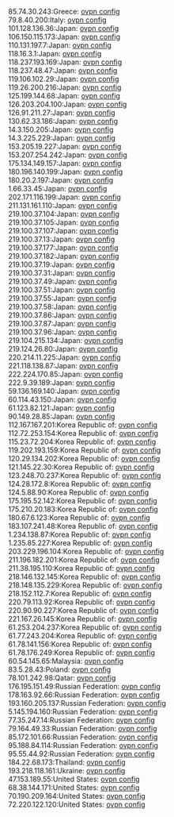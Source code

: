 85.74.30.243:Greece: [ovpn config](vpn/85_74_30_243.ovpn)  
79.8.40.200:Italy: [ovpn config](vpn/79_8_40_200.ovpn)  
101.128.136.36:Japan: [ovpn config](vpn/101_128_136_36.ovpn)  
106.150.115.173:Japan: [ovpn config](vpn/106_150_115_173.ovpn)  
110.131.197.7:Japan: [ovpn config](vpn/110_131_197_7.ovpn)  
118.16.3.1:Japan: [ovpn config](vpn/118_16_3_1.ovpn)  
118.237.193.169:Japan: [ovpn config](vpn/118_237_193_169.ovpn)  
118.237.48.47:Japan: [ovpn config](vpn/118_237_48_47.ovpn)  
119.106.102.29:Japan: [ovpn config](vpn/119_106_102_29.ovpn)  
119.26.200.216:Japan: [ovpn config](vpn/119_26_200_216.ovpn)  
125.199.144.68:Japan: [ovpn config](vpn/125_199_144_68.ovpn)  
126.203.204.100:Japan: [ovpn config](vpn/126_203_204_100.ovpn)  
126.91.211.27:Japan: [ovpn config](vpn/126_91_211_27.ovpn)  
130.62.33.186:Japan: [ovpn config](vpn/130_62_33_186.ovpn)  
14.3.150.205:Japan: [ovpn config](vpn/14_3_150_205.ovpn)  
14.3.225.229:Japan: [ovpn config](vpn/14_3_225_229.ovpn)  
153.205.19.227:Japan: [ovpn config](vpn/153_205_19_227.ovpn)  
153.207.254.242:Japan: [ovpn config](vpn/153_207_254_242.ovpn)  
175.134.149.157:Japan: [ovpn config](vpn/175_134_149_157.ovpn)  
180.196.140.199:Japan: [ovpn config](vpn/180_196_140_199.ovpn)  
180.20.2.197:Japan: [ovpn config](vpn/180_20_2_197.ovpn)  
1.66.33.45:Japan: [ovpn config](vpn/1_66_33_45.ovpn)  
202.171.116.199:Japan: [ovpn config](vpn/202_171_116_199.ovpn)  
211.131.161.110:Japan: [ovpn config](vpn/211_131_161_110.ovpn)  
219.100.37.104:Japan: [ovpn config](vpn/219_100_37_104.ovpn)  
219.100.37.105:Japan: [ovpn config](vpn/219_100_37_105.ovpn)  
219.100.37.107:Japan: [ovpn config](vpn/219_100_37_107.ovpn)  
219.100.37.13:Japan: [ovpn config](vpn/219_100_37_13.ovpn)  
219.100.37.177:Japan: [ovpn config](vpn/219_100_37_177.ovpn)  
219.100.37.182:Japan: [ovpn config](vpn/219_100_37_182.ovpn)  
219.100.37.19:Japan: [ovpn config](vpn/219_100_37_19.ovpn)  
219.100.37.31:Japan: [ovpn config](vpn/219_100_37_31.ovpn)  
219.100.37.49:Japan: [ovpn config](vpn/219_100_37_49.ovpn)  
219.100.37.51:Japan: [ovpn config](vpn/219_100_37_51.ovpn)  
219.100.37.55:Japan: [ovpn config](vpn/219_100_37_55.ovpn)  
219.100.37.58:Japan: [ovpn config](vpn/219_100_37_58.ovpn)  
219.100.37.86:Japan: [ovpn config](vpn/219_100_37_86.ovpn)  
219.100.37.87:Japan: [ovpn config](vpn/219_100_37_87.ovpn)  
219.100.37.96:Japan: [ovpn config](vpn/219_100_37_96.ovpn)  
219.104.215.134:Japan: [ovpn config](vpn/219_104_215_134.ovpn)  
219.124.26.80:Japan: [ovpn config](vpn/219_124_26_80.ovpn)  
220.214.11.225:Japan: [ovpn config](vpn/220_214_11_225.ovpn)  
221.118.138.87:Japan: [ovpn config](vpn/221_118_138_87.ovpn)  
222.224.170.85:Japan: [ovpn config](vpn/222_224_170_85.ovpn)  
222.9.39.189:Japan: [ovpn config](vpn/222_9_39_189.ovpn)  
59.136.169.140:Japan: [ovpn config](vpn/59_136_169_140.ovpn)  
60.114.43.150:Japan: [ovpn config](vpn/60_114_43_150.ovpn)  
61.123.82.121:Japan: [ovpn config](vpn/61_123_82_121.ovpn)  
90.149.28.85:Japan: [ovpn config](vpn/90_149_28_85.ovpn)  
112.167.167.201:Korea Republic of: [ovpn config](vpn/112_167_167_201.ovpn)  
112.72.253.154:Korea Republic of: [ovpn config](vpn/112_72_253_154.ovpn)  
115.23.72.204:Korea Republic of: [ovpn config](vpn/115_23_72_204.ovpn)  
119.202.193.159:Korea Republic of: [ovpn config](vpn/119_202_193_159.ovpn)  
120.29.134.202:Korea Republic of: [ovpn config](vpn/120_29_134_202.ovpn)  
121.145.22.30:Korea Republic of: [ovpn config](vpn/121_145_22_30.ovpn)  
123.248.70.237:Korea Republic of: [ovpn config](vpn/123_248_70_237.ovpn)  
124.28.172.8:Korea Republic of: [ovpn config](vpn/124_28_172_8.ovpn)  
124.5.88.90:Korea Republic of: [ovpn config](vpn/124_5_88_90.ovpn)  
175.195.52.142:Korea Republic of: [ovpn config](vpn/175_195_52_142.ovpn)  
175.210.20.183:Korea Republic of: [ovpn config](vpn/175_210_20_183.ovpn)  
180.67.6.123:Korea Republic of: [ovpn config](vpn/180_67_6_123.ovpn)  
183.107.241.48:Korea Republic of: [ovpn config](vpn/183_107_241_48.ovpn)  
1.234.138.87:Korea Republic of: [ovpn config](vpn/1_234_138_87.ovpn)  
1.235.85.227:Korea Republic of: [ovpn config](vpn/1_235_85_227.ovpn)  
203.229.196.104:Korea Republic of: [ovpn config](vpn/203_229_196_104.ovpn)  
211.196.182.201:Korea Republic of: [ovpn config](vpn/211_196_182_201.ovpn)  
211.38.195.110:Korea Republic of: [ovpn config](vpn/211_38_195_110.ovpn)  
218.146.132.145:Korea Republic of: [ovpn config](vpn/218_146_132_145.ovpn)  
218.148.135.229:Korea Republic of: [ovpn config](vpn/218_148_135_229.ovpn)  
218.152.112.7:Korea Republic of: [ovpn config](vpn/218_152_112_7.ovpn)  
220.79.113.92:Korea Republic of: [ovpn config](vpn/220_79_113_92.ovpn)  
220.90.90.227:Korea Republic of: [ovpn config](vpn/220_90_90_227.ovpn)  
221.167.26.145:Korea Republic of: [ovpn config](vpn/221_167_26_145.ovpn)  
61.253.204.237:Korea Republic of: [ovpn config](vpn/61_253_204_237.ovpn)  
61.77.243.204:Korea Republic of: [ovpn config](vpn/61_77_243_204.ovpn)  
61.78.141.156:Korea Republic of: [ovpn config](vpn/61_78_141_156.ovpn)  
61.78.176.249:Korea Republic of: [ovpn config](vpn/61_78_176_249.ovpn)  
60.54.145.65:Malaysia: [ovpn config](vpn/60_54_145_65.ovpn)  
83.5.28.43:Poland: [ovpn config](vpn/83_5_28_43.ovpn)  
78.101.242.98:Qatar: [ovpn config](vpn/78_101_242_98.ovpn)  
176.195.151.49:Russian Federation: [ovpn config](vpn/176_195_151_49.ovpn)  
178.163.92.66:Russian Federation: [ovpn config](vpn/178_163_92_66.ovpn)  
193.160.205.137:Russian Federation: [ovpn config](vpn/193_160_205_137.ovpn)  
5.145.194.160:Russian Federation: [ovpn config](vpn/5_145_194_160.ovpn)  
77.35.247.14:Russian Federation: [ovpn config](vpn/77_35_247_14.ovpn)  
79.164.49.33:Russian Federation: [ovpn config](vpn/79_164_49_33.ovpn)  
85.172.101.66:Russian Federation: [ovpn config](vpn/85_172_101_66.ovpn)  
95.188.84.114:Russian Federation: [ovpn config](vpn/95_188_84_114.ovpn)  
95.55.44.92:Russian Federation: [ovpn config](vpn/95_55_44_92.ovpn)  
184.22.68.173:Thailand: [ovpn config](vpn/184_22_68_173.ovpn)  
193.218.118.161:Ukraine: [ovpn config](vpn/193_218_118_161.ovpn)  
47.153.189.55:United States: [ovpn config](vpn/47_153_189_55.ovpn)  
68.38.144.171:United States: [ovpn config](vpn/68_38_144_171.ovpn)  
70.190.209.164:United States: [ovpn config](vpn/70_190_209_164.ovpn)  
72.220.122.120:United States: [ovpn config](vpn/72_220_122_120.ovpn)  

